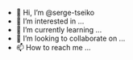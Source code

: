 - 👋 Hi, I’m @serge-tseiko
- 👀 I’m interested in ...
- 🌱 I’m currently learning ...
- 💞️ I’m looking to collaborate on ...
- 📫 How to reach me ...

<!---
serge-tseiko/serge-tseiko is a ✨ special ✨ repository because its `README.md` (this file) appears on your GitHub profile.
You can click the Preview link to take a look at your changes.
--->
